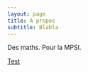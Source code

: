 ```yaml
---
layout: page
title: A propos
subtitle: Blabla
---
```


Des maths. Pour la MPSI.

<a href="/Untitled.ipynb">Test</a>
